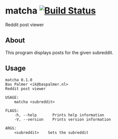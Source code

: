 # matcha [![Build Status](https://travis-ci.org/baspalmer/matcha.svg?branch=master)](https://travis-ci.org/baspalmer/matcha)

Reddit post viewer

## About

This program displays posts for the given subreddit.

## Usage

```
matcha 0.1.0
Bas Palmer <ik@baspalmer.nl>
Reddit post viewer

USAGE:
    matcha <subreddit>

FLAGS:
    -h, --help       Prints help information
    -V, --version    Prints version information

ARGS:
    <subreddit>    Sets the subreddit
```
